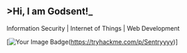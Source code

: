 ## >Hi, I am Godsent!_
Information Security | Internet of Things | Web Development

[<img src="https://tryhackme-badges.s3.amazonaws.com/Sentryyyy.png?update=2" alt="Your Image Badge" />(https://tryhackme.com/p/Sentryyyy)]


<!--
**godsentsalvaloza/godsentsalvaloza** is a ✨ _special_ ✨ repository because its `README.md` (this file) appears on your GitHub profile.

Here are some ideas to get you started:

- 🔭 I’m currently working on ...
- 🌱 I’m currently learning ...
- 👯 I’m looking to collaborate on ...
- 🤔 I’m looking for help with ...
- 💬 Ask me about ...
- 📫 How to reach me: ...
- 😄 Pronouns: ...
- ⚡ Fun fact: ...
-->
